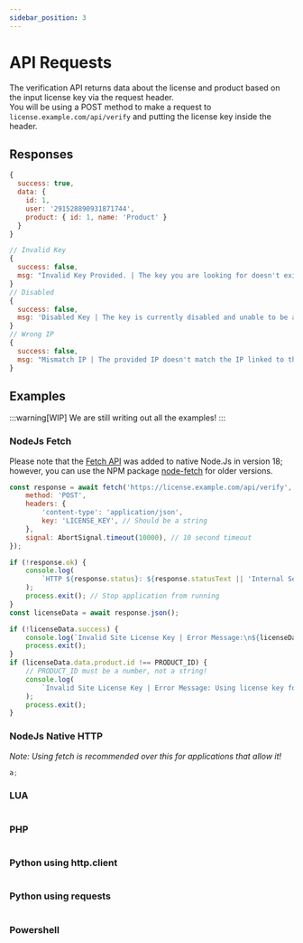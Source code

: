 ```yaml
---
sidebar_position: 3
---
```


# API Requests

The verification API returns data about the license and product based on the input license key via the request header.\
You will be using a POST method to make a request to `license.example.com/api/verify` and putting the license key inside the header.

## Responses

```js title="Success"
{
  success: true,
  data: {
    id: 1,
    user: '291528890931871744',
    product: { id: 1, name: 'Product' }
  }
}
```

```js title="Failures"
// Invalid Key
{
  success: false,
  msg: "Invalid Key Provided. | The key you are looking for doesn't exist within the database."
}
// Disabled
{
  success: false,
  msg: 'Disabled Key | The key is currently disabled and unable to be authorized.'
}
// Wrong IP
{
  success: false,
  msg: "Mismatch IP | The provided IP doesn't match the IP linked to the key."
}
```

## Examples

:::warning[WIP]
We are still writing out all the examples!
:::

### NodeJs Fetch

Please note that the [Fetch API](https://developer.mozilla.org/en-US/docs/Web/API/Fetch_API) was added to native Node.Js in version 18; however, you can use the NPM package [node-fetch](https://www.npmjs.com/package/node-fetch) for older versions.

```js
const response = await fetch('https://license.example.com/api/verify', {
	method: 'POST',
	headers: {
		'content-type': 'application/json',
		key: 'LICENSE_KEY', // Should be a string
	},
	signal: AbortSignal.timeout(10000), // 10 second timeout
});

if (!response.ok) {
	console.log(
		`HTTP ${response.status}: ${response.statusText || 'Internal Server Error'}`
	);
	process.exit(); // Stop application from running
}
const licenseData = await response.json();

if (!licenseData.success) {
	console.log(`Invalid Site License Key | Error Message:\n${licenseData.msg}`);
	process.exit();
}
if (licenseData.data.product.id !== PRODUCT_ID) {
	// PRODUCT_ID must be a number, not a string!
	console.log(
		`Invalid Site License Key | Error Message: Using license key for a different product.`
	);
	process.exit();
}
```

### NodeJs Native HTTP

_Note: Using fetch is recommended over this for applications that allow it!_

```js
a;
```

### LUA

```lua

```

### PHP

```php

```

### Python using http.client

```py

```

### Python using requests

```py

```

### Powershell

```shell

```
